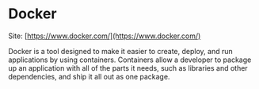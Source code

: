 # Docker
Site: [https://www.docker.com/](https://www.docker.com/)

Docker is a tool designed to make it easier to create, deploy, and run applications by using containers. 
Containers allow a developer to package up an application with all of the parts it needs, 
such as libraries and other dependencies, and ship it all out as one package.
